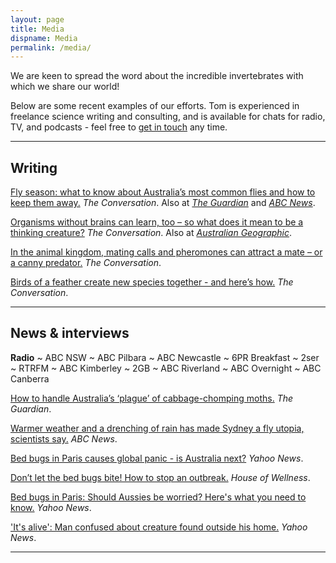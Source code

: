 ```yaml
---
layout: page
title: Media
dispname: Media
permalink: /media/
---
```


We are keen to spread the word about the incredible invertebrates with which we share our world! 

Below are some recent examples of our efforts. Tom is experienced in freelance science writing and consulting, and is available for chats for radio, TV, and podcasts - feel free to [get in touch](mailto:thomas.white@sydney.edu.au) any time.

---

## Writing
  
[Fly season: what to know about Australia’s most common flies and how to keep them away.](https://theconversation.com/fly-season-what-to-know-about-australias-most-common-flies-and-how-to-keep-them-away-215335) _The Conversation_. Also at [_The Guardian_](https://www.theguardian.com/environment/2023/oct/17/shoo-fly-dont-bother-me-australias-most-common-flies-and-how-to-keep-them-away-this-summer) and [_ABC News_](https://www.abc.net.au/news/2023-10-17/fly-season-australias-most-common-flies-and-how-keep-them-away/102985418).

[Organisms without brains can learn, too – so what does it mean to be a thinking creature?](https://theconversation.com/organisms-without-brains-can-learn-too-so-what-does-it-mean-to-be-a-thinking-creature-214275) _The Conversation_. Also at [_Australian Geographic_](https://www.australiangeographic.com.au/news/2023/10/organisms-without-brains-can-learn-study-finds/#:~:text=What%20does%20it%20mean%20to,and%20flourish%20in%20unpredictable%20environments.).

[In the animal kingdom, mating calls and pheromones can attract a mate – or a canny predator.](https://theconversation.com/in-the-animal-kingdom-mating-calls-and-pheromones-can-attract-a-mate-or-a-canny-predator-184011) _The Conversation_.

[Birds of a feather create new species together - and here’s how.](https://theconversation.com/birds-of-a-feather-create-new-species-together-and-heres-how-15086) _The Conversation_.

---

## News & interviews

**Radio** ~ ABC NSW ~ ABC Pilbara ~ ABC Newcastle ~ 6PR Breakfast ~ 2ser ~ RTRFM ~ ABC Kimberley ~ 2GB ~ ABC Riverland ~ ABC Overnight ~ ABC Canberra

[How to handle Australia’s ‘plague’ of cabbage-chomping moths.](https://www.theguardian.com/australia-news/2023/nov/15/white-how-to-handle-australias-plague-of-cabbage-chomping-moths#:~:text=Gardeners%20across%20several%20states%20have,more%20pupate%20survived%20than%20usual.) _The Guardian_.

[Warmer weather and a drenching of rain has made Sydney a fly utopia, scientists say.](https://www.abc.net.au/news/2023-10-08/nsw-flies-inundate-sydney-due-to-early-summer/102940464) _ABC News_.

[Bed bugs in Paris causes global panic - is Australia next?](https://au.news.yahoo.com/bed-bugs-in-paris-causes-global-panic---is-australia-next-065440008.html) _Yahoo News_.

[Don’t let the bed bugs bite! How to stop an outbreak.](https://www.houseofwellness.com.au/lifestyle/healthy-living/bed-bugs-infestation) _House of Wellness_.

[Bed bugs in Paris: Should Aussies be worried? Here's what you need to know.](https://au.news.yahoo.com/bed-bugs-paris-aussies-worried-020449361.html) _Yahoo News_.

['It's alive': Man confused about creature found outside his home.](https://au.news.yahoo.com/yarra-valley-man-confused-moving-twig-moth-caterpillar-003930784.html) _Yahoo News_.

---